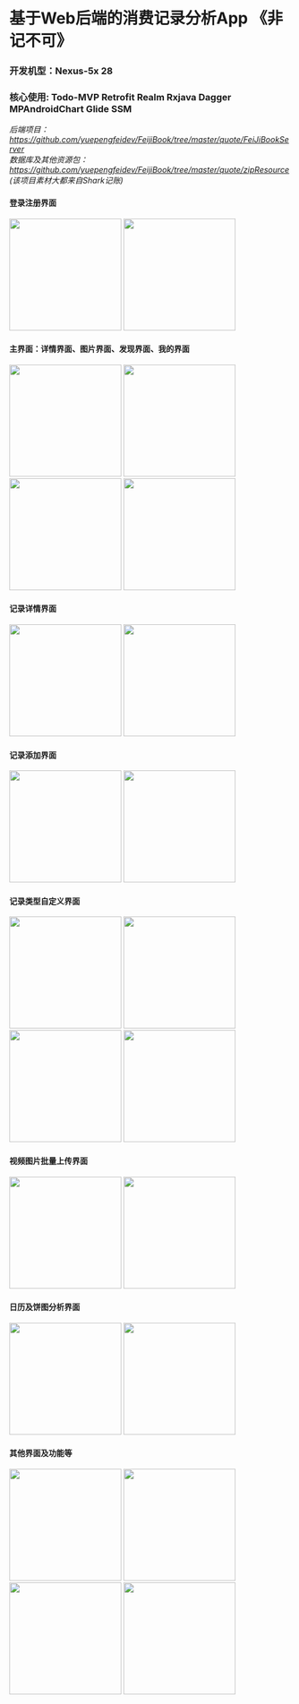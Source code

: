 # 基于Web后端的消费记录分析App 《非记不可》
### 开发机型：Nexus-5x 28
### 核心使用: Todo-MVP Retrofit Realm Rxjava Dagger MPAndroidChart Glide SSM 
*后端项目：https://github.com/yuepengfeidev/FeijiBook/tree/master/quote/FeiJiBookServer*  
*数据库及其他资源包：https://github.com/yuepengfeidev/FeijiBook/tree/master/quote/zipResource*  
*(该项目素材大都来自Shark记账)*  


#### 登录注册界面  
<img src="https://github.com/yuepengfeidev/FeijiBook/blob/master/quote/exampleImg/Screenshot_20191120-235405.png" width="200"
heigh="450"/>
<img src="https://github.com/yuepengfeidev/FeijiBook/blob/master/quote/exampleImg/Screenshot_20191121-000525.png" width="200"
heigh="450"/>  


#### 主界面：详情界面、图片界面、发现界面、我的界面  
<img src="https://github.com/yuepengfeidev/FeijiBook/blob/master/quote/exampleImg/Screenshot_20191120-231622.png" width="200"
heigh="450"/>
<img src="https://github.com/yuepengfeidev/FeijiBook/blob/master/quote/exampleImg/Screenshot_20191120-231710.png" width="200"
heigh="450"/>
<img src="https://github.com/yuepengfeidev/FeijiBook/blob/master/quote/exampleImg/Screenshot_20191120-231807.png" width="200"
heigh="450"/>
<img src="https://github.com/yuepengfeidev/FeijiBook/blob/master/quote/exampleImg/Screenshot_20191120-231835.png" width="200"
heigh="450"/>  


#### 记录详情界面
<img src="https://github.com/yuepengfeidev/FeijiBook/blob/master/quote/exampleImg/Screenshot_20191120-233603.png" width="200"
heigh="450"/>
<img src="https://github.com/yuepengfeidev/FeijiBook/blob/master/quote/exampleImg/Screenshot_20191120-233702.png" width="200"
heigh="450"/>  


#### 记录添加界面
<img src="https://github.com/yuepengfeidev/FeijiBook/blob/master/quote/exampleImg/Screenshot_20191120-231850.png" width="200"
heigh="450"/>
<img src="https://github.com/yuepengfeidev/FeijiBook/blob/master/quote/exampleImg/Screenshot_20191120-231924.png" width="200"
heigh="450"/>  


#### 记录类型自定义界面
<img src="https://github.com/yuepengfeidev/FeijiBook/blob/master/quote/exampleImg/Screenshot_20191120-231954.png" width="200"
heigh="450"/>
<img src="https://github.com/yuepengfeidev/FeijiBook/blob/master/quote/exampleImg/Screenshot_20191120-231958.png" width="200"
heigh="450"/>
<img src="https://github.com/yuepengfeidev/FeijiBook/blob/master/quote/exampleImg/Screenshot_20191120-232005.png" width="200"
heigh="450"/>
<img src="https://github.com/yuepengfeidev/FeijiBook/blob/master/quote/exampleImg/Screenshot_20191120-232211.png" width="200"
heigh="450"/>  


#### 视频图片批量上传界面
<img src="https://github.com/yuepengfeidev/FeijiBook/blob/master/quote/exampleImg/Screenshot_20191121-091208.png" width="200"
heigh="450"/>
<img src="https://github.com/yuepengfeidev/FeijiBook/blob/master/quote/exampleImg/Screenshot_20191121-091254.png" width="200"
heigh="450"/>  


#### 日历及饼图分析界面
<img src="https://github.com/yuepengfeidev/FeijiBook/blob/master/quote/exampleImg/Screenshot_20191120-233504.png" width="200"
heigh="450"/>
<img src="https://github.com/yuepengfeidev/FeijiBook/blob/master/quote/exampleImg/Screenshot_20191120-233722.png" width="200"
heigh="450"/>  


#### 其他界面及功能等
<img src="https://github.com/yuepengfeidev/FeijiBook/blob/master/quote/exampleImg/Screenshot_20191120-233356.png" width="200"
heigh="450"/>
<img src="https://github.com/yuepengfeidev/FeijiBook/blob/master/quote/exampleImg/Screenshot_20191120-233816.png" width="200"
heigh="450"/>
<img src="https://github.com/yuepengfeidev/FeijiBook/blob/master/quote/exampleImg/Screenshot_20191120-233800.png" width="200"
heigh="450"/>
<img src="https://github.com/yuepengfeidev/FeijiBook/blob/master/quote/exampleImg/Screenshot_20191121-091317.png" width="200"
heigh="450"/>  
